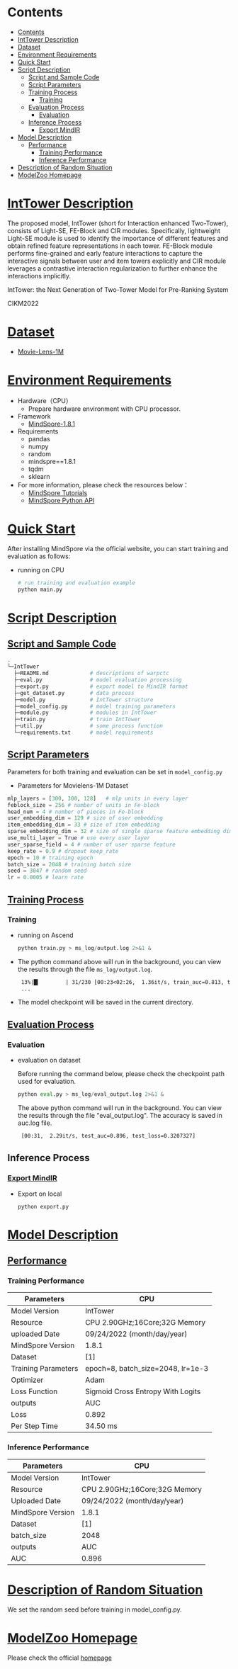 
# Contents

- [Contents](#contents)
- [IntTower Description](#IntTower-description)
- [Dataset](#dataset)
- [Environment Requirements](#environment-requirements)
- [Quick Start](#quick-start)
- [Script Description](#script-description)
    - [Script and Sample Code](#script-and-sample-code)
    - [Script Parameters](#script-parameters)
    - [Training Process](#training-process)
        - [Training](#training)
    - [Evaluation Process](#evaluation-process)
        - [Evaluation](#evaluation)
    - [Inference Process](#inference-process)
        - [Export MindIR](#export-mindir)
- [Model Description](#model-description)
    - [Performance](#performance)
        - [Training Performance](#training-performance)
        - [Inference Performance](#inference-performance)
- [Description of Random Situation](#description-of-random-situation)
- [ModelZoo Homepage](#modelzoo-homepage)

# [IntTower Description](#contents)

The proposed model, IntTower (short for Interaction enhanced Two-Tower), consists of Light-SE, FE-Block and CIR modules.
Specifically, lightweight Light-SE module is used to identify the importance of different features and obtain refined feature representations in each tower. FE-Block module performs fine-grained and early feature interactions to capture the interactive signals between user and item towers explicitly and CIR module leverages a contrastive interaction regularization to further enhance the interactions implicitly.

IntTower: the Next Generation of Two-Tower Model for
Pre-Ranking System

CIKM2022

# [Dataset](#contents)

- [Movie-Lens-1M](https://grouplens.org/datasets/movielens/1m/)

# [Environment Requirements](#contents)

- Hardware（CPU）
    - Prepare hardware environment with CPU  processor.
- Framework
    - [MindSpore-1.8.1](https://www.mindspore.cn/install/en)
- Requirements
  - pandas
  - numpy
  - random
  - mindspre==1.8.1
  - tqdm
  - sklearn
- For more information, please check the resources below：
  - [MindSpore Tutorials](https://www.mindspore.cn/tutorials/en/master/index.html)
  - [MindSpore Python API](https://www.mindspore.cn/docs/en/master/index.html)

# [Quick Start](#contents)

After installing MindSpore via the official website, you can start training and evaluation as follows:

- running on CPU

  ```python
  # run training and evaluation example
  python main.py
  ```

# [Script Description](#contents)

## [Script and Sample Code](#contents)

```bash
.
└─IntTower
  ├─README.md             # descriptions of warpctc
  ├─eval.py               # model evaluation processing
  ├─export.py             # export model to MindIR format
  ├─get_dataset.py        # data process  
  ├─model.py              # IntTower structure
  ├─model_config.py       # model training parameters
  ├─module.py             # modules in IntTower
  ├─train.py              # train IntTower
  ├─util.py               # some process function
  └─requirements.txt      # model requirements
```

## [Script Parameters](#contents)

Parameters for both training and evaluation can be set in `model_config.py`

- Parameters for Movielens-1M Dataset

```python
mlp_layers = [300, 300, 128]   # mlp units in every layer
feblock_size = 256 # number of units in Fe-block
head_num = 4 # number of pieces in Fe-block
user_embedding_dim = 129 # size of user embedding
item_embedding_dim = 33 # size of item embedding
sparse_embedding_dim = 32 # size of single sparse feature embedding dim
use_multi_layer = True # use every user layer
user_sparse_field = 4 # number of user sparse feature
keep_rate = 0.9 # dropout keep_rate
epoch = 10 # training epoch
batch_size = 2048 # training batch size
seed = 3047 # random seed
lr = 0.0005 # learn rate
 ```

## [Training Process](#contents)

### Training

- running on Ascend

  ```python
  python train.py > ms_log/output.log 2>&1 &
  ```

- The python command above will run in the background, you can view the results through the file `ms_log/output.log`.

  ```txt
   13%|█▎        | 31/230 [00:23<02:26,  1.36it/s, train_auc=0.813, train_loss=0.60894054]
   ...
  ```

- The model checkpoint will be saved in the current directory.

## [Evaluation Process](#contents)

### Evaluation

- evaluation on dataset

  Before running the command below, please check the checkpoint path used for evaluation.

  ```python
  python eval.py > ms_log/eval_output.log 2>&1 &
  ```

  The above python command will run in the background. You can view the results through the file "eval_output.log". The accuracy is saved in auc.log file.

  ```txt
   [00:31,  2.29it/s, test_auc=0.896, test_loss=0.3207327]
  ```

## Inference Process

### [Export MindIR](#contents)

- Export on local

  ```shell
  python export.py
  ```

# [Model Description](#contents)

## [Performance](#contents)

### Training Performance

| Parameters          | CPU                               |
|---------------------|-----------------------------------|
| Model Version       | IntTower                          |
| Resource            | CPU 2.90GHz;16Core;32G Memory     |
| uploaded Date       | 09/24/2022 (month/day/year)       |
| MindSpore Version   | 1.8.1                             |
| Dataset             | [1]                               |
| Training Parameters | epoch=8, batch_size=2048, lr=1e-3 |
| Optimizer           | Adam                              |
| Loss Function       | Sigmoid Cross Entropy With Logits |
| outputs             | AUC                               |
| Loss                | 0.892                             |
| Per Step Time       | 34.50 ms                          |

### Inference Performance

| Parameters        | CPU                           |
|-------------------|-------------------------------|
| Model Version     | IntTower                      |
| Resource          | CPU 2.90GHz;16Core;32G Memory |                        |
| Uploaded Date     | 09/24/2022 (month/day/year)   |
| MindSpore Version | 1.8.1                         |
| Dataset           | [1]                           |
| batch_size        | 2048                          |
| outputs           | AUC                           |
| AUC               | 0.896                         |

# [Description of Random Situation](#contents)

We set the random seed before training in model_config.py.

# [ModelZoo Homepage](#contents)

 Please check the official [homepage](https://gitee.com/mindspore/models)